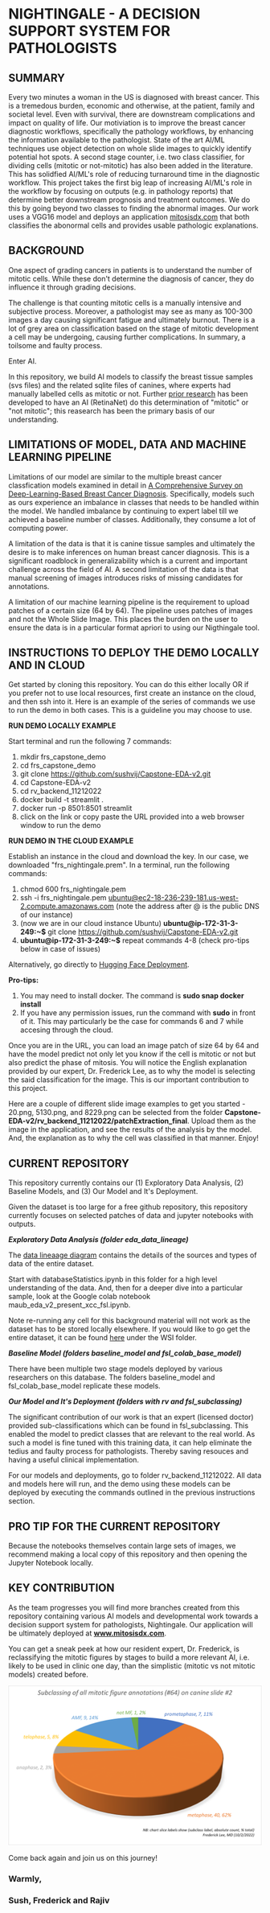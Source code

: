 # NIGHTINGALE - A DECISION SUPPORT SYSTEM FOR PATHOLOGISTS

## SUMMARY
Every two minutes a woman in the US is diagnosed with breast cancer. This is a tremedous burden, economic and otherwise, at the patient, family and societal level. Even with survival, there are downstream complications and impact on quality of life. Our motiviation is to improve the breast cancer diagnostic workflows, specifically the pathology workflows, by enhancing the information available to the pathologist. State of the art AI/ML techniques use object detection on whole slide images to quickly identify potential hot spots. A second stage counter, i.e. two class classifier, for dividing cells (mitotic or not-mitotic) has also been added in the literature. This has solidfied AI/ML's role of reducing turnaround time in the diagnostic workflow. This project takes the first big leap of increasing AI/ML's role in the workflow by focusing on outputs (e.g. in pathology reports) that determine better downstream prognosis and treatment outcomes. We do this by going beyond two classes to finding the abnormal images. Our work uses a VGG16 model and deploys an application [mitosisdx.com](mitosisdx.com) that both classifies the abonormal cells and provides usable pathologic explanations. 



## BACKGROUND
One aspect of grading cancers in patients is to understand the number of mitotic cells. While these don't determine the diagnosis of cancer, they do influence it through grading decisions. 

The challenge is that counting mitotic cells is a manually intensive and subjective process. Moreover, a pathologist may see as many as 100-300 images a day causing significant fatigue and ultimately burnout. There is a lot of grey area on classification based on the stage of mitotic development a cell may be undergoing, causing further complications. In summary, a toilsome and faulty process.

Enter AI.

In this repository, we build AI models to classify the breast tissue samples (svs files) and the related sqlite files of canines, where experts had manually labelled cells as mitotic or not. Further [prior research](https://github.com/DeepPathology/MITOS_WSI_CCMCT) has been developed to have an AI (RetinaNet) do this determination of "mitotic" or "not mitotic"; this reasearch has been the primary basis of our understanding.

## LIMITATIONS OF MODEL, DATA AND MACHINE LEARNING PIPELINE

Limitations of our model are similar to the multiple breast cancer classfication models examined in detail in [A Comprehensive Survey on Deep-Learning-Based Breast Cancer Diagnosis](https://www.ncbi.nlm.nih.gov/pmc/articles/PMC8656730/). Specifically, models such as ours experience an imbalance in classes that needs to be handled within the model. We handled imbalance by continuing to expert label till we achieved a baseline number of classes. Additionally, they consume a lot of computing power.

A limitation of the data is that it is canine tissue samples and ultimately the desire is to make inferences on human breast cancer diagnosis. This is a significant roadblock in generalizability which is a current and important challenge across the field of AI. A second limitation of the data is that manual screening of images introduces risks of missing candidates for annotations.

A limitation of our machine learning pipeline is the requirement to upload patches of a certain size (64 by 64). The pipeline uses patches of images and not the Whole Slide Image. This places the burden on the user to ensure the data is in a particular format apriori to using our Nigthingale tool.

## INSTRUCTIONS TO DEPLOY THE DEMO LOCALLY AND IN CLOUD

Get started by cloning this repository. You can do this either locally OR if you prefer not to use local resources, first create an instance on the cloud, and then ssh into it. Here is an example of the series of commands we use to run the demo in both cases. This is a guideline you may choose to use.


**RUN DEMO LOCALLY EXAMPLE**

Start terminal and run the following 7 commands:
1. mkdir frs_capstone_demo
2. cd frs_capstone_demo
3. git clone https://github.com/sushvij/Capstone-EDA-v2.git
4. cd Capstone-EDA-v2
5. cd rv_backend_11212022
6. docker build -t streamlit .
7. docker run -p 8501:8501 streamlit
8. click on the link or copy paste the URL provided into a web browser window to run the demo

**RUN DEMO IN THE CLOUD EXAMPLE**

Establish an instance in the cloud and download the key. In our case, we downloaded "frs_nightingale.prem".
In a terminal, run the following commands:
1. chmod 600 frs_nightingale.pem
2. ssh -i frs_nightingale.pem ubuntu@ec2-18-236-239-181.us-west-2.compute.amazonaws.com (note the address after @ is the public DNS of our instance)
3. (now we are in our cloud instance Ubuntu) **ubuntu@ip-172-31-3-249:~$** git clone https://github.com/sushvij/Capstone-EDA-v2.git
4. **ubuntu@ip-172-31-3-249:~$** repeat commands 4-8 (check pro-tips below in case of issues)

Alternatively, go directly to [Hugging Face Deployment](https://huggingface.co/spaces/rajivvelury/nightingale).

**Pro-tips:** 
1. You may need to install docker. The command is **sudo snap docker install**
2. If you have any permission issues, run the command with **sudo** in front of it. This may particularly be the case for commands 6 and 7 while accesing through the cloud.

Once you are in the URL, you can load an image patch of size 64 by 64 and have the model predict not only let you know if the cell is mitotic or not but also predict the phase of mitosis. You will notice the English explanation provided by our expert, Dr. Frederick Lee, as to why the model is selecting the said classification for the image. This is our important contribution to this project.

Here are a couple of different slide image examples to get you started - 20.png, 5130.png, and 8229.png can be selected from the folder **Capstone-EDA-v2/rv_backend_11212022/patchExtraction_final**. Upload them as the image in the application, and see the results of the analysis by the model. And, the explanation as to why the cell was classified in that manner. Enjoy!


## CURRENT REPOSITORY

This repository currently contains our (1) Exploratory Data Analysis, (2) Baseline Models, and (3) Our Model and It's Deployment. 

Given the dataset is too large for a free github repository, this repository currently focuses on selected patches of data and jupyter notebooks with outputs. 

***Exploratory Data Analysis (folder eda_data_lineage)***

The [data lineaage diagram](https://github.com/sushvij/Capstone-EDA-v2/blob/main/eda_data_lineage/data%20lineage.jpg) contains the details of the sources and types of data of the entire dataset. 

Start with databaseStatistics.ipynb in this folder for a high level understanding of the data. And, then for a deeper dive into a particular sample, look at the Google colab notebook maub_eda_v2_present_xcc_fsl.ipynb.

Note re-running any cell for this background material will not work as the dataset has to be stored locally elsewhere. If you would like to go get the entire dataset, it can be found [here](https://github.com/DeepPathology/MITOS_WSI_CCMCT) under the WSI folder.

***Baseline Model (folders baseline_model and fsl_colab_base_model)***

There have been multiple two stage models deployed by various researchers on this database. The folders baseline_model and fsl_colab_base_model replicate these models.

***Our Model and It's Deployment (folders with rv and fsl_subclassing)***

The significant contribution of our work is that an expert (licensed doctor) provided sub-classifications which can be found in fsl_subclassing. This enabled the model to predict classes that are relevant to the real world. As such a model is fine tuned with this training data, it can help eliminate the tedius and faulty process for pathologists. Thereby saving resouces and having a useful clinical implementation. 

For our models and deployments, go to folder rv_backend_11212022. All data and models here will run, and the demo using these models can be deployed by executing the commands outlined in the previous instructions section.

## PRO TIP FOR THE CURRENT REPOSITORY
Because the notebooks themselves contain large sets of images, we recommend making a local copy of this repository and then opening the Jupyter Notebook locally.

## KEY CONTRIBUTION
As the team progresses you will find more branches created from this repository containing various AI models and developmental work towards a decision support system for pathologists, Nightingale. Our application will be ultimately deployed at **www.mitosisdx.com**. 

You can get a sneak peek at how our resident expert, Dr. Frederick, is reclassifying the mitotic figures by stages to build a more relevant AI, i.e. likely to be used in clinic one day, than the simplistic (mitotic vs not mitotic models) created before. 

![Example Sub-Classification of Phases](https://github.com/sushvij/Capstone-EDA-v2/blob/main/eda_data_lineage/eda_subclassing_slide2_mitotic_figs.png)

Come back again and join us on this journey!

### Warmly,
### Sush, Frederick and Rajiv
